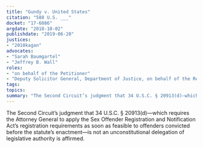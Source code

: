 ```yaml
---
title: "Gundy v. United States"
citation: "588 U.S. ___"
docket: "17-6086"
argdate: "2018-10-02"
publishdate: "2019-06-20"
justices:
- "2010kagan"
advocates:
- "Sarah Baumgartel"
- "Jeffrey B. Wall"
roles:
- "on behalf of the Petitioner"
- "Deputy Solicitor General, Department of Justice, on behalf of the Respondent"
tags:
topics:
summary: "The Second Circuit’s judgment that 34 U.S.C. § 20913(d)—which requires the Attorney General to apply the Sex Offender Registration and Notification Act’s registration requirements as soon as feasible to offenders convicted before the statute’s enactment—is not an unconstitutional delegation of legislative authority is affirmed."
---
```

The Second Circuit’s judgment that 34 U.S.C. § 20913(d)—which requires the Attorney General to apply the Sex Offender Registration and Notification Act’s registration requirements as soon as feasible to offenders convicted before the statute’s enactment—is not an unconstitutional delegation of legislative authority is affirmed.